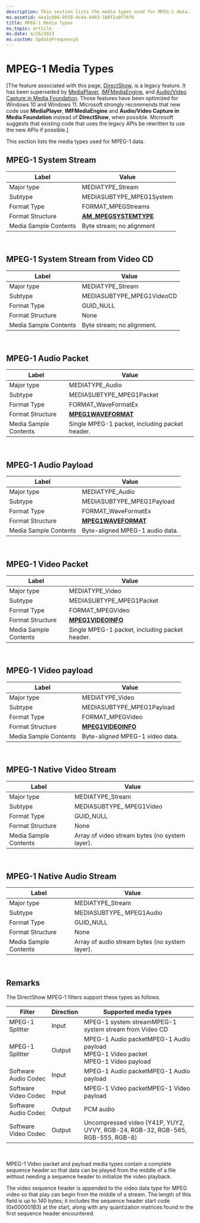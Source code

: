 ```yaml
---
description: This section lists the media types used for MPEG-1 data.
ms.assetid: 4ea1cb84-0558-4c4a-9483-1b0f2a8f76f8
title: MPEG-1 Media Types
ms.topic: article
ms.date: 4/26/2023
ms.custom: UpdateFrequency5
---
```


# MPEG-1 Media Types

\[The feature associated with this page, [DirectShow](/windows/win32/directshow/directshow), is a legacy feature. It has been superseded by [MediaPlayer](/uwp/api/Windows.Media.Playback.MediaPlayer), [IMFMediaEngine](/windows/win32/api/mfmediaengine/nn-mfmediaengine-imfmediaengine), and [Audio/Video Capture in Media Foundation](/windows/win32/medfound/audio-video-capture-in-media-foundation). Those features have been optimized for Windows 10 and Windows 11. Microsoft strongly recommends that new code use **MediaPlayer**, **IMFMediaEngine** and **Audio/Video Capture in Media Foundation** instead of **DirectShow**, when possible. Microsoft suggests that existing code that uses the legacy APIs be rewritten to use the new APIs if possible.\]

This section lists the media types used for MPEG-1 data.

## MPEG-1 System Stream



| Label | Value |
|-----------------------|-------------------------------------------------|
| Major type            | MEDIATYPE\_Stream                               |
| Subtype               | MEDIASUBTYPE\_MPEG1System                       |
| Format Type           | FORMAT\_MPEGStreams                             |
| Format Structure      | [**AM\_MPEGSYSTEMTYPE**](/previous-versions/windows/desktop/api/mpegtype/ns-mpegtype-am_mpegsystemtype) |
| Media Sample Contents | Byte stream; no alignment                       |



 

## MPEG-1 System Stream from Video CD



| Label | Value |
|-----------------------|----------------------------|
| Major type            | MEDIATYPE\_Stream          |
| Subtype               | MEDIASUBTYPE\_MPEG1VideoCD |
| Format Type           | GUID\_NULL                 |
| Format Structure      | None                       |
| Media Sample Contents | Byte stream; no alignment. |



 

## MPEG-1 Audio Packet



| Label | Value |
|-----------------------|------------------------------------------------|
| Major type            | MEDIATYPE\_Audio                               |
| Subtype               | MEDIASUBTYPE\_MPEG1Packet                      |
| Format Type           | FORMAT\_WaveFormatEx                           |
| Format Structure      | [**MPEG1WAVEFORMAT**](/windows/desktop/api/mmreg/ns-mmreg-mpeg1waveformat)     |
| Media Sample Contents | Single MPEG-1 packet, including packet header. |



 

## MPEG-1 Audio Payload



| Label | Value |
|-----------------------|--------------------------------------------|
| Major type            | MEDIATYPE\_Audio                           |
| Subtype               | MEDIASUBTYPE\_MPEG1Payload                 |
| Format Type           | FORMAT\_WaveFormatEx                       |
| Format Structure      | [**MPEG1WAVEFORMAT**](/windows/desktop/api/mmreg/ns-mmreg-mpeg1waveformat) |
| Media Sample Contents | Byte-aligned MPEG-1 audio data.            |



 

## MPEG-1 Video Packet



| Label | Value |
|-----------------------|------------------------------------------------|
| Major type            | MEDIATYPE\_Video                               |
| Subtype               | MEDIASUBTYPE\_MPEG1Packet                      |
| Format Type           | FORMAT\_MPEGVideo                              |
| Format Structure      | [**MPEG1VIDEOINFO**](/previous-versions/windows/desktop/api/amvideo/ns-amvideo-mpeg1videoinfo)       |
| Media Sample Contents | Single MPEG-1 packet, including packet header. |



 

## MPEG-1 Video payload



| Label | Value |
|-----------------------|------------------------------------------|
| Major type            | MEDIATYPE\_Video                         |
| Subtype               | MEDIASUBTYPE\_MPEG1Payload               |
| Format Type           | FORMAT\_MPEGVideo                        |
| Format Structure      | [**MPEG1VIDEOINFO**](/previous-versions/windows/desktop/api/amvideo/ns-amvideo-mpeg1videoinfo) |
| Media Sample Contents | Byte-aligned MPEG-1 video data.          |



 

## MPEG-1 Native Video Stream



| Label | Value |
|-----------------------|------------------------------------------------|
| Major type            | MEDIATYPE\_Stream                              |
| Subtype               | MEDIASUBTYPE\_ MPEG1Video                      |
| Format Type           | GUID\_NULL                                     |
| Format Structure      | None                                           |
| Media Sample Contents | Array of video stream bytes (no system layer). |



 

## MPEG-1 Native Audio Stream



| Label | Value |
|-----------------------|------------------------------------------------|
| Major type            | MEDIATYPE\_Stream                              |
| Subtype               | MEDIASUBTYPE\_ MPEG1Audio                      |
| Format Type           | GUID\_NULL                                     |
| Format Structure      | None                                           |
| Media Sample Contents | Array of audio stream bytes (no system layer). |



 

## Remarks

The DirectShow MPEG-1 filters support these types as follows.



| Filter               | Direction | Supported media types                                                                                             |
|----------------------|-----------|-------------------------------------------------------------------------------------------------------------------|
| MPEG-1 Splitter      | Input     | MPEG-1 system streamMPEG-1 system stream from Video CD<br/>                                                 |
| MPEG-1 Splitter      | Output    | MPEG-1 Audio packetMPEG-1 Audio payload<br/> MPEG-1 Video packet<br/> MPEG-1 Video payload<br/> |
| Software Audio Codec | Input     | MPEG-1 Audio packetMPEG-1 Audio payload<br/>                                                                |
| Software Video Codec | Input     | MPEG-1 Video packetMPEG-1 Video payload<br/>                                                                |
| Software Audio Codec | Output    | PCM audio                                                                                                         |
| Software Video Codec | Output    | Uncompressed video (Y41P, YUY2, UYVY, RGB-24, RGB-32, RGB-565, RGB-555, RGB-8)                                    |



 

MPEG-1 Video packet and payload media types contain a complete sequence header so that data can be played from the middle of a file without needing a sequence header to initialize the video playback.

The video sequence header is appended to the video data type for MPEG video so that play can begin from the middle of a stream. The length of this field is up to 140 bytes; it includes the sequence header start code (0x000001B3) at the start, along with any quantization matrices found in the first sequence header encountered.

 

 




